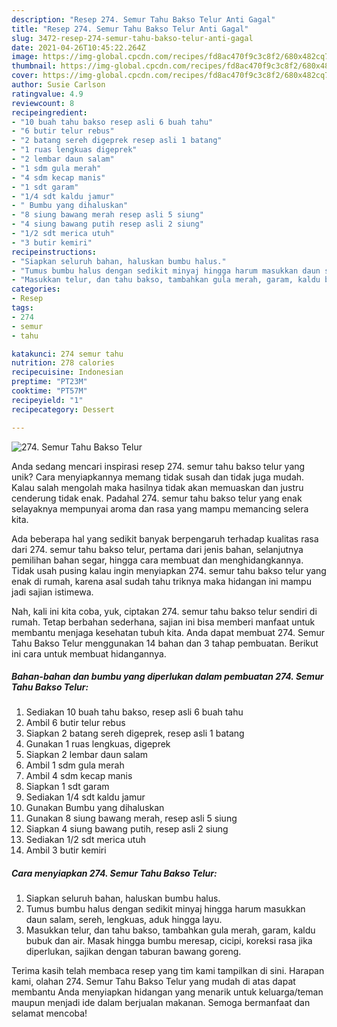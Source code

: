 ```yaml
---
description: "Resep 274. Semur Tahu Bakso Telur Anti Gagal"
title: "Resep 274. Semur Tahu Bakso Telur Anti Gagal"
slug: 3472-resep-274-semur-tahu-bakso-telur-anti-gagal
date: 2021-04-26T10:45:22.264Z
image: https://img-global.cpcdn.com/recipes/fd8ac470f9c3c8f2/680x482cq70/274-semur-tahu-bakso-telur-foto-resep-utama.jpg
thumbnail: https://img-global.cpcdn.com/recipes/fd8ac470f9c3c8f2/680x482cq70/274-semur-tahu-bakso-telur-foto-resep-utama.jpg
cover: https://img-global.cpcdn.com/recipes/fd8ac470f9c3c8f2/680x482cq70/274-semur-tahu-bakso-telur-foto-resep-utama.jpg
author: Susie Carlson
ratingvalue: 4.9
reviewcount: 8
recipeingredient:
- "10 buah tahu bakso resep asli 6 buah tahu"
- "6 butir telur rebus"
- "2 batang sereh digeprek resep asli 1 batang"
- "1 ruas lengkuas digeprek"
- "2 lembar daun salam"
- "1 sdm gula merah"
- "4 sdm kecap manis"
- "1 sdt garam"
- "1/4 sdt kaldu jamur"
- " Bumbu yang dihaluskan"
- "8 siung bawang merah resep asli 5 siung"
- "4 siung bawang putih resep asli 2 siung"
- "1/2 sdt merica utuh"
- "3 butir kemiri"
recipeinstructions:
- "Siapkan seluruh bahan, haluskan bumbu halus."
- "Tumus bumbu halus dengan sedikit minyaj hingga harum masukkan daun salam, sereh, lengkuas, aduk hingga layu."
- "Masukkan telur, dan tahu bakso, tambahkan gula merah, garam, kaldu bubuk dan air. Masak hingga bumbu meresap, cicipi, koreksi rasa jika diperlukan, sajikan dengan taburan bawang goreng."
categories:
- Resep
tags:
- 274
- semur
- tahu

katakunci: 274 semur tahu 
nutrition: 278 calories
recipecuisine: Indonesian
preptime: "PT23M"
cooktime: "PT57M"
recipeyield: "1"
recipecategory: Dessert

---
```



![274. Semur Tahu Bakso Telur](https://img-global.cpcdn.com/recipes/fd8ac470f9c3c8f2/680x482cq70/274-semur-tahu-bakso-telur-foto-resep-utama.jpg)

Anda sedang mencari inspirasi resep 274. semur tahu bakso telur yang unik? Cara menyiapkannya memang tidak susah dan tidak juga mudah. Kalau salah mengolah maka hasilnya tidak akan memuaskan dan justru cenderung tidak enak. Padahal 274. semur tahu bakso telur yang enak selayaknya mempunyai aroma dan rasa yang mampu memancing selera kita.

Ada beberapa hal yang sedikit banyak berpengaruh terhadap kualitas rasa dari 274. semur tahu bakso telur, pertama dari jenis bahan, selanjutnya pemilihan bahan segar, hingga cara membuat dan menghidangkannya. Tidak usah pusing kalau ingin menyiapkan 274. semur tahu bakso telur yang enak di rumah, karena asal sudah tahu triknya maka hidangan ini mampu jadi sajian istimewa.




Nah, kali ini kita coba, yuk, ciptakan 274. semur tahu bakso telur sendiri di rumah. Tetap berbahan sederhana, sajian ini bisa memberi manfaat untuk membantu menjaga kesehatan tubuh kita. Anda dapat membuat 274. Semur Tahu Bakso Telur menggunakan 14 bahan dan 3 tahap pembuatan. Berikut ini cara untuk membuat hidangannya.

<!--inarticleads1-->

##### Bahan-bahan dan bumbu yang diperlukan dalam pembuatan 274. Semur Tahu Bakso Telur:

1. Sediakan 10 buah tahu bakso, resep asli 6 buah tahu
1. Ambil 6 butir telur rebus
1. Siapkan 2 batang sereh digeprek, resep asli 1 batang
1. Gunakan 1 ruas lengkuas, digeprek
1. Siapkan 2 lembar daun salam
1. Ambil 1 sdm gula merah
1. Ambil 4 sdm kecap manis
1. Siapkan 1 sdt garam
1. Sediakan 1/4 sdt kaldu jamur
1. Gunakan  Bumbu yang dihaluskan
1. Gunakan 8 siung bawang merah, resep asli 5 siung
1. Siapkan 4 siung bawang putih, resep asli 2 siung
1. Sediakan 1/2 sdt merica utuh
1. Ambil 3 butir kemiri




<!--inarticleads2-->

##### Cara menyiapkan 274. Semur Tahu Bakso Telur:

1. Siapkan seluruh bahan, haluskan bumbu halus.
1. Tumus bumbu halus dengan sedikit minyaj hingga harum masukkan daun salam, sereh, lengkuas, aduk hingga layu.
1. Masukkan telur, dan tahu bakso, tambahkan gula merah, garam, kaldu bubuk dan air. Masak hingga bumbu meresap, cicipi, koreksi rasa jika diperlukan, sajikan dengan taburan bawang goreng.




Terima kasih telah membaca resep yang tim kami tampilkan di sini. Harapan kami, olahan 274. Semur Tahu Bakso Telur yang mudah di atas dapat membantu Anda menyiapkan hidangan yang menarik untuk keluarga/teman maupun menjadi ide dalam berjualan makanan. Semoga bermanfaat dan selamat mencoba!
